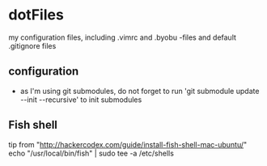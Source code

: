 # dotFiles
my configuration files, including .vimrc and .byobu -files and default .gitignore files


## configuration
 - as I'm using git submodules, do not forget to run 'git submodule update --init --recursive' to init submodules 


## Fish shell
tip from "http://hackercodex.com/guide/install-fish-shell-mac-ubuntu/"
echo "/usr/local/bin/fish" | sudo tee -a /etc/shells
